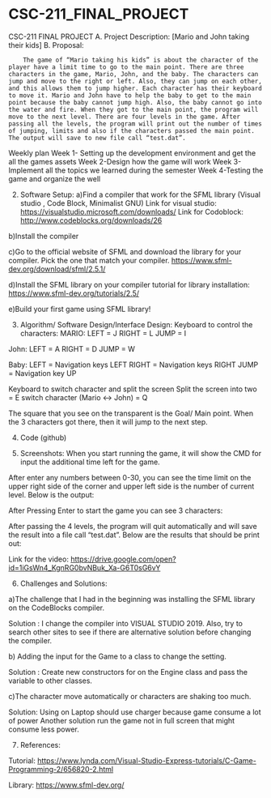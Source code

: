 # CSC-211_FINAL_PROJECT
CSC-211 FINAL PROJECT
A. Project Description: 
[Mario and John taking their kids]
B. Proposal:

        The game of “Mario taking his kids” is about the character of the player have a limit time to go to the main point. There are three characters in the game, Mario, John, and the baby. The characters can jump and move to the right or left. Also, they can jump on each other, and this allows them to jump higher. Each character has their keyboard to move it. Mario and John have to help the baby to get to the main point because the baby cannot jump high. Also, the baby cannot go into the water and fire. When they got to the main point, the program will move to the next level. There are four levels in the game. After passing all the levels, the program will print out the number of times of jumping, limits and also if the characters passed the main point. The output will save to new file call “test.dat”.

Weekly plan
Week 1- Setting up the development environment and get the all the games assets
Week 2-Design how the game will work
Week 3-Implement all the topics we learned during the semester
Week 4-Testing the game and organize the well

2. Software Setup:
a)Find a compiler that work for the SFML library (Visual studio , Code Block, Minimalist GNU)
Link for visual studio: https://visualstudio.microsoft.com/downloads/
Link for Codoblock: http://www.codeblocks.org/downloads/26

b)Install the compiler

c)Go to the official website of SFML and download the library for your compiler. Pick the one that match your compiler.
https://www.sfml-dev.org/download/sfml/2.5.1/

d)Install the SFML library on your compiler 
tutorial for library installation: https://www.sfml-dev.org/tutorials/2.5/

e)Build your first game using SFML library!

3. Algorithm/ Software Design/Interface Design:
Keyboard to control the characters:
MARIO: 
LEFT = J
RIGHT = L
JUMP = I

John:
LEFT = A
RIGHT = D
JUMP = W

Baby:
LEFT = Navigation keys LEFT
RIGHT = Navigation keys RIGHT
JUMP = Navigation key UP

Keyboard to switch character and split the screen
Split the screen into two = E
switch character (Mario <-> John) = Q

The square that you see on the transparent is the Goal/ Main point. When the 3 characters got there, then it will jump to the next step.

4. Code (github)

5. Screenshots:
When you start running the game, it will show the CMD for input the additional time left for the game.

After enter any numbers between 0-30, you can see the time limit on the upper right side of the corner and upper left side is the number of current level. Below is the output:

After Pressing Enter to start the game you can see 3 characters:

After passing the 4 levels, the program will quit automatically and will save the result into a file call “test.dat”. Below are the results that should be print out:

Link for the video:
https://drive.google.com/open?id=1iGsWn4_KgnRG0bvNBuk_Xa-G6T0sG6vY

6. Challenges and Solutions:

a)The challenge that I had in the beginning was installing the SFML library on the CodeBlocks compiler. 

Solution : I change the compiler into VISUAL STUDIO 2019. Also, try to search other sites to see if there are alternative solution before changing the compiler.

b) Adding the input for the Game to a class to change the setting. 

Solution :  Create new constructors for on the Engine class and pass the variable to other classes.

c)The character move automatically or characters are shaking too much.

Solution: Using on Laptop should use charger because game consume a lot of power
Another solution run the game not in full screen that might consume less power.

7. References:

Tutorial:
https://www.lynda.com/Visual-Studio-Express-tutorials/C-Game-Programming-2/656820-2.html

Library:
https://www.sfml-dev.org/


